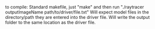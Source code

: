 to compile:
Standard makefile, just "make" and then run "./raytracer outputImageName path/to/driver/file.txt"
Will expect model files in the directory/path they are entered into the driver file.
Will write the output folder to the same location as the driver file.